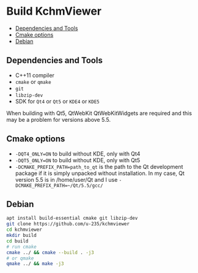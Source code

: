 # Build KchmViewer

- [Dependencies and Tools](#Dependencies-and-Tools)
- [Cmake options](#Cmake-options)
- [Debian](#Debian)


## Dependencies and Tools

- C++11 compiler
- `cmake` or `qmake`
- `git`
- `libzip-dev`
- SDK for `Qt4` or `Qt5` or `KDE4` or `KDE5`

When building with Qt5, QtWebKit QtWebKitWidgets are required and this may be a problem for versions above 5.5.


## Cmake options

- `-DQT4_ONLY=ON` to build without KDE, only with Qt4
- `-DQT5_ONLY=ON` to build without KDE, only with Qt5
- `-DCMAKE_PREFIX_PATH=path_to_qt` is the path to the Qt development package if it is simply unpacked without installation. In my case, Qt version 5.5 is in /home/user/Qt and I use `-DCMAKE_PREFIX_PATH=~/Qt/5.5/gcc/`


## Debian

```sh
apt install build-essential cmake git libzip-dev
git clone https://github.com/u-235/kchmviewer
cd kchmviewer
mkdir build
cd build
# run cmake
cmake ../ && cmake --build . -j3
# or qmake
qmake ../ && make -j3
```
